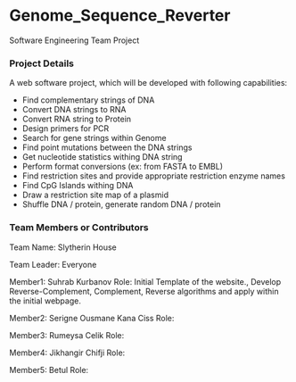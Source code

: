# Genome_Sequence_Reverter
Software Engineering Team Project

### Project Details
A web software project, which will be developed with following capabilities:
* Find complementary strings of DNA
* Convert DNA strings to RNA
* Convert RNA string to Protein 
* Design primers for PCR
* Search for gene strings within Genome
* Find point mutations between the DNA strings
* Get nucleotide statistics withing DNA string
* Perform format conversions (ex: from FASTA to EMBL)
* Find restriction sites and provide appropriate restriction enzyme names
* Find CpG Islands withing DNA
* Draw a restriction site map of a plasmid
* Shuffle DNA / protein, generate random DNA / protein



### Team Members or Contributors
Team Name: Slytherin House

Team Leader: Everyone

Member1: Suhrab Kurbanov
Role: Initial Template of the website., Develop Reverse-Complement, Complement, Reverse algorithms and apply within the initial webpage.

Member2: Serigne Ousmane Kana Ciss
Role:

Member3: Rumeysa Celik
Role:

Member4: Jikhangir Chifji
Role:

Member5: Betul
Role:
